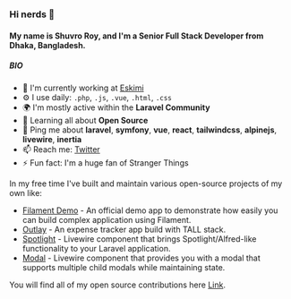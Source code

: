 ### Hi nerds 👋

#### My name is Shuvro Roy, and I'm a Senior Full Stack Developer from Dhaka, Bangladesh.

##### BIO

- 🏢 I'm currently working at [Eskimi](https://www.eskimi.com) 
- ⚙️ I use daily: `.php`, `.js`, `.vue`, `.html`, `.css`
- 🌍 I'm mostly active within the **Laravel Community**
- 🌱 Learning all about **Open Source**
- 💬 Ping me about **laravel**, **symfony**, **vue**, **react**, **tailwindcss**, **alpinejs**, **livewire**, **inertia**
- 📫 Reach me: [Twitter](http://twitter.com/shuvro_008)
- ⚡️ Fun fact: I'm a huge fan of Stranger Things

In my free time I've built and maintain various open-source projects of my own like:

- [Filament Demo](https://github.com/laravel-filament/demo) - An official demo app to demonstrate how easily you can build complex application using Filament.
- [Outlay](https://github.com/shuvroroy/outlay) - An expense tracker app build with TALL stack.
- [Spotlight](https://github.com/wire-elements/spotlight) - Livewire component that brings Spotlight/Alfred-like functionality to your Laravel application.
- [Modal](https://github.com/wire-elements/modal) - Livewire component that provides you with a modal that supports multiple child modals while maintaining state.

You will find all of my open source contributions here [Link](https://opendor.me/@shuvroroy).
